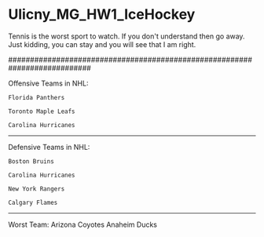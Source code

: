# Ulicny_MG_HW1_IceHockey

Tennis is the worst sport to watch. If you don't understand then go away.
Just kidding, you can stay and you will see that I am right.

###########################################################################

Offensive Teams in NHL:

	Florida Panthers
	
	Toronto Maple Leafs
	
	Carolina Hurricanes

----------------------------------

Defensive Teams in NHL:

	Boston Bruins	

	Carolina Hurricanes
	
	New York Rangers
	
	Calgary Flames

----------------------------------

Worst Team: 
	Arizona Coyotes
	Anaheim Ducks
